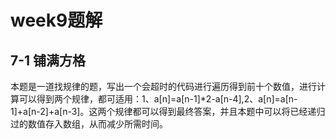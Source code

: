 # week9题解 #
## 7-1 铺满方格 ##
本题是一道找规律的题，写出一个会超时的代码进行遍历得到前十个数值，进行计算可以得到两个规律，都可适用：1、a[n]=a[n-1]*2-a[n-4],2、a[n]=a[n-1]+a[n-2]+a[n-3]。这两个规律都可以得到最终答案，并且本题中可以将已经递归过的数值存入数组，从而减少所需时间。